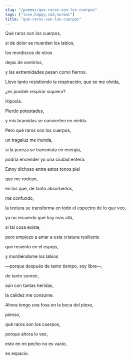 ```yaml
---
slug: "/poemas/que-raros-son-los-cuerpos"
tags: ["love,happy,sad,normal"]
title: "qué-raros-son-los-cuerpos"
---
```

Qué raros son los cuerpos,

si de dolor se muerden los labios,

los mordiscos de otros

dejas de sentirlos,

y las extremidades pesan como fierros.

Llevo tanto resistiendo la respiración, que se me olvida,

¿es posible respirar siquiera?

Hipoxia.

Pierdo potestades,

y mis bramidos se convierten en niebla.

Pero qué raros son los cuerpos,

un tragaluz me inunda,

si la pureza se transmuta en energía,

podría encender yo una ciudad entera.

Estoy dichoso entre estos tonos piel 

que me rodean,

en los que, de tanto absorberlos, 

me confundo,

la textura se transforma en todo el espectro de lo que veo,

ya no recuerdo qué hay más allá,

si tal cosa existe,

pero empiezo a amar a esta criatura resiliente 

que resiento en el espejo,

y mordiéndome los labios

—porque después de tanto tiempo, soy libre—, 

de tanto sonreír, 

aún con tantas heridas,

la calidez me consume.

Ahora tengo una fosa en la boca del plexo,

pienso,

qué raros son los cuerpos,

porque ahora lo veo,

esto en mi pecho no es vacío,

es espacio.
